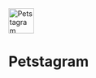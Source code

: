 <img src="https://files.catbox.moe/h3er2q.png" alt="Petstagram" width="50" height="50">
<h1>Petstagram</h1>





